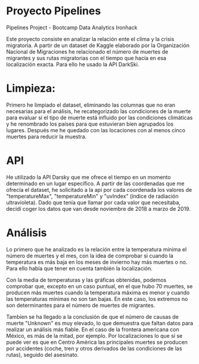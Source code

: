 # Proyecto Pipelines
Pipelines Project - Bootcamp Data Analytics Ironhack

Este proyecto consiste en analizar la relación ente el clima y la crisis migratoria. A partir de un dataset de Kaggle elaborado por la Organización Nacional de Migraciones he relacionado el número de muertes de migrantes y sus rutas migratorias con el tiempo que hacía en esa localización exacta. Para ello he usado la API DarkSki.

# Limpieza:

Primero he limpiado el dataset, eliminando las columnas que no eran necesarias para el análisis, he recategorizado las condiciones de la muerte para evaluar si el tipo de muerte está influido por las condiciones climáticas y he renombrado los países para que estuvieran bien agrupados los lugares. Después me he quedado con las locaciones con al menos cinco muertes para reducir la muestra.

# API

He utilizado la API Darsky que me ofrece el tiempo en un momento determinado en un lugar específico. A partir de las coordenadas que me ofrecía el dataset, he solicitado a la api por cada coordenada los valores de "temperatureMax", "temperatureMin" y "uvIndex" (índice de radiación ultravioleta). Dado que tenía que llamar por cada valor que necesitaba, decidí coger los datos que van desde noviembre de 2018 a marzo de 2019.

# Análisis

Lo primero que he analizado es la relación entre la temperatura mínima el número de muertes y el mes, con la idea de comprobar si cuando la temperatura es más baja en los meses de invierno hay más muertes o no. Para ello había que tener en cuenta también la localización.

Con la media de temperaturas y las gráficas obtenidas, podemos comprobar que, excepto en un caso puntual, en el que hubo 70 muertes, se producen más muertes cuando la temperatura máxima es menor y cuando las temperaturas mínimas no son tan bajas. En este caso, los extremos no son determinantes para el número de muertes de migrantes.

Tambíen se ha llegado a la conclusión de que el número de causas de muerte "Unknown" es muy elevado, lo que demuestra que faltan datos para realizar un análisis más fiable. En el caso de la frontera americana con México, es más de la mitad, por ejemplo. Por localizaciones lo que sí se puede ver es que en Centro América las principales muertes se producen por accidentes (coche, tren y otros derivados de las condiciones de las rutas), seguido del asesinato.
